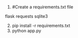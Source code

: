 1. #Create a requirements.txt file

flask
requests
sqlite3

2. pip install -r requirements.txt
3. python app.py


